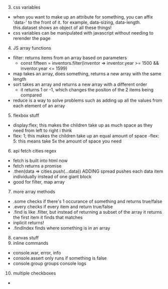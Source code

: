 3. css variables
  - when you want to make up an attribute for something, you can affix 'data-' to the front of it. for example, data-sizing, data-length. this.dataset shows an object of all these things!
  - css variables can be manipulated with javascript without needing to rerender the page

4. JS array functions
  - filter: returns items from an array based on parameters
    - const fifteen = inventors.filter(inventor => inventor.year >= 1500 && inventor.year <= 1599)
  - map takes an array, does something, returns a new array with the same length
  - sort takes an array and returns a new array with a different order
    - it returns 1 or -1, which changes the positon of the 2 items being compared
  - reduce is a way to solve problems such as adding up all the values from each element of an array
5. flexbox stuff
  - display:flex; this makes the children take up as much space as they need from left to right i think
  - flex: 1; this makes the children take up an equal amount of space
  -flex: 5: this means take 5x the amount of space you need
6. api fetch cities regex
  - fetch is built into html now
  - fetch returns a promise
  - .then(data =>  cities.push(...data)) ADDING spread pushes each data item individually instead of one giant block
  - good for filter, map array
7. more array methods
  - .some checks if there's 1 occurance of something and returns true/false
  - .every checks if every item and return true/false
  - .find is like .filter, but instead of returning a subset of the array it returns the first item it finds that matches
  - inplicit returns!
  - .findIndex finds where something is in an array
8. canvas stuff
9. inline commands
  - console.war, error, info
  - console.assert only runs if something is false
  - console.group groups console logs
  10. multiple checkboxes
  - 